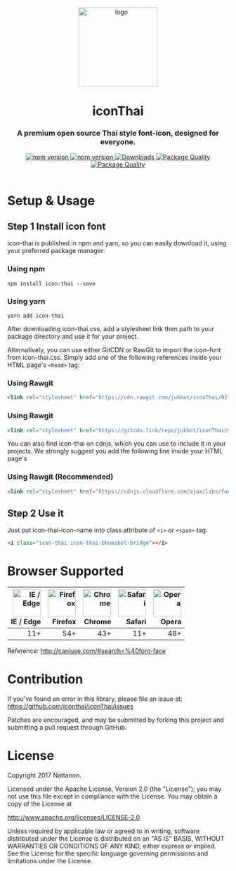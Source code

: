 <div align="center">
<img src="https://cdn.rawgit.com/jukbot/iconThai/master/images/logo.png" alt="logo" align="center" style="margin-top:50px;" width="180px"/>
<h1>iconThai</h1>
<h3>A premium open source Thai style font-icon, designed for everyone.</h3></div>
<div align="center">
  <!-- NPM Version -->
  <a href="https://badge.fury.io/js/icon-thai">
    <img src="https://badge.fury.io/js/icon-thai.svg" alt="npm version" />
  </a>
  <!-- Release -->
  <a href="https://github.com/jukbot/iconThai/releases/">
    <img src="https://img.shields.io/github/release/jukbot/iconThai/all.svg" alt="npm version" />
  </a>
  <!-- Download -->
  <a href="https://www.npmjs.com/package/iconThai">
    <img src="http://img.shields.io/npm/dm/iconThai.svg" alt="Downloads" />
  </a>
  <!-- Quality -->
  <a href="http://packagequality.com/#?package=icon-thai">
    <img src="http://npm.packagequality.com/shield/icon-thai.svg" alt="Package Quality" />
  </a>
    <!-- License -->
  <a href="https://opensource.org/licenses/Apache-2.0">
    <img src="https://img.shields.io/badge/License-Apache%202.0-green.svg" alt="Package Quality" />
  </a>
</div>
<br />


# Setup & Usage

## Step 1 Install icon font

icon-thai is published in npm and yarn, so you can easily download it, using your preferred package manager:

### Using npm
```
npm install icon-thai --save
```

### Using yarn
```
yarn add icon-thai
```

After downloading icon-thai.css, add a stylesheet link then path to your package directory and use it for your project.


Alternatively, you can use either GitCDN or RawGit to import the icon-font from icon-thai.css. Simply add one of the following references inside your HTML page's ```<head>``` tag:

### Using Rawgit
```html
<link rel="stylesheet" href="https://cdn.rawgit.com/jukbot/iconThai/92f5c515/dist/icon-thai.css">
```

### Using Rawgit
```html
<link rel="stylesheet" href="https://gitcdn.link/repo/jukbot/iconThai/master/icon-thai.css">
```

You can also find icon-thai on cdnjs, which you can use to include it in your projects. We strongly suggest you add the following line inside your HTML page's


### Using Rawgit (Recommended)
```html
<link rel="stylesheet" href="https://cdnjs.cloudflare.com/ajax/libs/font-awesome/1.0.0/css/icon-thai.min.css">
```


## Step 2 Use it

Just put icon-thai-icon-name into class attribute of ```<i>``` or ```<span>``` tag.

```html
<i class="icon-thai icon-thai-bhumibol-bridge"></i>
```


# Browser Supported

| [<img src="https://cdn.rawgit.com/alrra/browser-logos/f50d4cc8/src/edge/edge.png" alt="IE / Edge" width="64px" height="64px" />](http://caniuse.com/#feat=fetch)</br>IE / Edge | [<img src="https://cdn.rawgit.com/alrra/browser-logos/f50d4cc8/src/firefox/firefox.png" alt="Firefox" width="64px" height="64px" />](http://caniuse.com/#feat=fetch)</br>Firefox | [<img src="https://cdn.rawgit.com/alrra/browser-logos/f50d4cc8/src/chrome/chrome.png" alt="Chrome" width="64px" height="64px" />](http://caniuse.com/#feat=fetch)</br>Chrome | [<img src="https://cdn.rawgit.com/alrra/browser-logos/f50d4cc8/src/safari/safari.png" alt="Safari" width="64px" height="64px" />](http://caniuse.com/#feat=fetch)</br>Safari | [<img src="https://cdn.rawgit.com/alrra/browser-logos/f50d4cc8/src/opera/opera.png" alt="Opera" width="64px" height="64px" />](http://caniuse.com/#feat=fetch)</br>Opera | 
| ---------: | ---------: | ---------: | ---------: | ---------:
| 11+ | 54+ | 43+ | 11+ | 48+

Reference: http://caniuse.com/#search=%40font-face


# Contribution

If you’ve found an error in this library, please file an issue at: https://github.com/iconthai/iconThai/issues

Patches are encouraged, and may be submitted by forking this project and submitting a pull request through GitHub.


# License

Copyright 2017 Nattanon.

Licensed under the Apache License, Version 2.0 (the "License"); you may not use this file except in compliance with the License. You may obtain a copy of the License at

http://www.apache.org/licenses/LICENSE-2.0

Unless required by applicable law or agreed to in writing, software distributed under the License is distributed on an "AS IS" BASIS, WITHOUT WARRANTIES OR CONDITIONS OF ANY KIND, either express or implied. See the License for the specific language governing permissions and limitations under the License.
